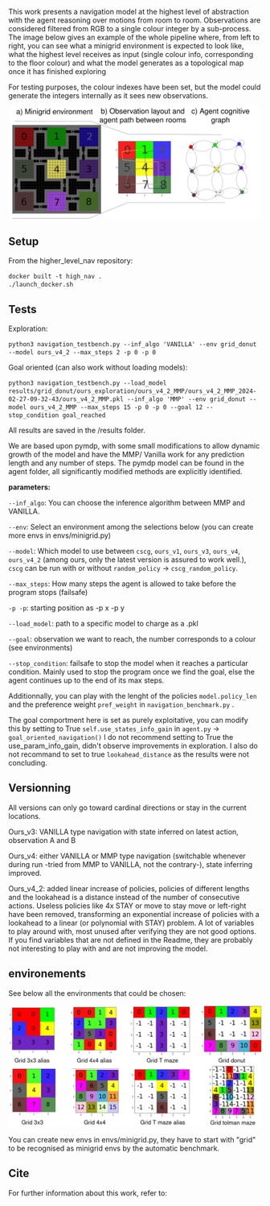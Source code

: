 This work presents a navigation model at the highest level of abstraction with the agent reasoning over motions from room to room. 
Observations are considered filtered from RGB to a single colour integer by a sub-process.
The image below gives an example of the whole pipeline where, from left to right, you can see what a minigrid environment is expected to look like, what the highest level receives as input (single colour info, corresponding to the floor colour) and what the model generates as a topological map once it has finished exploring

For testing purposes, the colour indexes have been set, but the model could generate the integers internally as it sees new observations. 

![example](git_img/from_env_to_agent_2.jpg)


## Setup

From the higher_level_nav repository: 
```
docker built -t high_nav .
./launch_docker.sh 
```

## Tests

Exploration:
```
python3 navigation_testbench.py --inf_algo 'VANILLA' --env grid_donut --model ours_v4_2 --max_steps 2 -p 0 -p 0
```

Goal oriented (can also work without loading models):
```
python3 navigation_testbench.py --load_model results/grid_donut/ours_exploration/ours_v4_2_MMP/ours_v4_2_MMP_2024-02-27-09-32-43/ours_v4_2_MMP.pkl --inf_algo 'MMP' --env grid_donut --model ours_v4_2_MMP --max_steps 15 -p 0 -p 0 --goal 12 --stop_condition goal_reached
```

All results are saved in the /results folder.

We are based upon pymdp, with some small modifications to allow dynamic growth of the model and have the MMP/ Vanilla work for any prediction length and any number of steps. The pymdp model can be found in the agent folder, all significantly modified methods are explicitly identified.  




**parameters:**

`--inf_algo`: You can choose the inference algorithm between MMP and VANILLA. 

`--env`: Select an environment among the selections below (you can create more envs in envs/minigrid.py)

`--model`: Which model to use between `cscg`, `ours_v1`, `ours_v3`, `ours_v4`, `ours_v4_2` (among ours, only the latest version is assured to work well.), `cscg` can be run with or without `random_policy` -> `cscg_random_policy`.

`--max_steps`: How many steps the agent is allowed to take before the program stops (failsafe)

`-p -p`: starting position as -p x -p y

`--load_model`: path to a specific model to charge as a .pkl

`--goal`: observation we want to reach, the number corresponds to a colour (see environments)

`--stop_condition`: failsafe to stop the model when it reaches a particular condition. Mainly used to stop the program once we find the goal, else the agent continues up to the end of its max steps. 

Additionnally, you can play with the lenght of the policies `model.policy_len` and the preference weight `pref_weight` in `navigation_benchmark.py` .

The goal comportment here is set as purely exploitative, you can modify this by setting to True `self.use_states_info_gain` in `agent.py` -> `goal_oriented_navigation()` 
I do not recommend setting to True the use_param_info_gain, didn't observe improvements in exploration. 
I also do not recommand to set to true `lookahead_distance` as the results were not concluding.


## Versionning
All versions can only go toward cardinal directions or stay in the current locations.

Ours_v3: VANILLA type navigation with state inferred on latest action, observation A and B

Ours_v4: either VANILLA or MMP type navigation (switchable whenever during run -tried from MMP to VANILLA, not the contrary-), state inferring improved.

Ours_v4_2: added linear increase of policies, policies of different lengths and the lookahead is a distance instead of the number of consecutive actions. Useless policies like 4x STAY or move to stay move or left-right have been removed, transforming an exponential increase of policies with a lookahead to a linear (or polynomial with STAY) problem. 
A lot of variables to play around with, most unused after verifying they are not good options. If you find variables that are not defined in the Readme, they are probably not interesting to play with and are not improving the model. 

## environements

See below all the environments that could be chosen:

![envs](git_img/envs.png)

You can create new envs in envs/minigrid.py, they have to start with "grid" to be recognised as minigrid envs by the automatic benchmark. 


## Cite

For further information about this work, refer to: